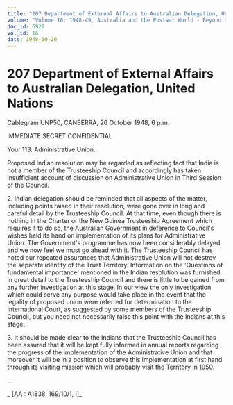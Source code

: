 ```yaml
---
title: "207 Department of External Affairs to Australian Delegation, United Nations"
volume: "Volume 16: 1948-49, Australia and the Postwar World - Beyond the Region"
doc_id: 6922
vol_id: 16
date: 1948-10-26
---
```


# 207 Department of External Affairs to Australian Delegation, United Nations

Cablegram UNP50, CANBERRA, 26 October 1948, 6 p.m.

IMMEDIATE SECRET CONFIDENTIAL

Your 113. Administrative Union.

Proposed Indian resolution may be regarded as reflecting fact that India is not a member of the Trusteeship Council and accordingly has taken insufficient account of discussion on Administrative Union in Third Session of the Council.

2\. Indian delegation should be reminded that all aspects of the matter, including points raised in their resolution, were gone over in long and careful detail by the Trusteeship Council. At that time, even though there is nothing in the Charter or the New Guinea Trusteeship Agreement which requires it to do so, the Australian Government in deference to Council's wishes held its hand on implementation of its plans for Administrative Union. The Government's programme has now been considerably delayed and we now feel we must go ahead with it. The Trusteeship Council has noted our repeated assurances that Administrative Union will not destroy the separate identity of the Trust Territory. Information on the 'Questions of fundamental importance' mentioned in the Indian resolution was furnished in great detail to the Trusteeship Council and there is little to be gained from any further investigation at this stage. In our view the only investigation which could serve any purpose would take place in the event that the legality of proposed union were referred for determination to the International Court, as suggested by some members of the Trusteeship Council, but you need not necessarily raise this point with the Indians at this stage.

3\. It should be made clear to the Indians that the Trusteeship Council has been assured that it will be kept fully informed in annual reports regarding the progress of the implementation of the Administrative Union and that moreover it will be in a position to observe this implementation at first hand through its visiting mission which will probably visit the Territory in 1950.

__

_ [AA : A1838, 169/10/1, I]_

